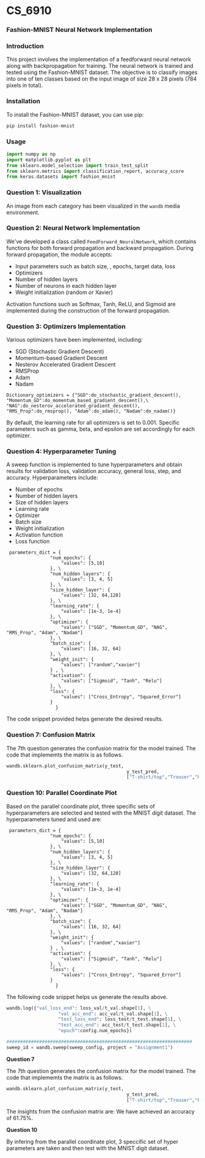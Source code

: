 # CS_6910
### Fashion-MNIST Neural Network Implementation

### Introduction

This project involves the implementation of a feedforward neural network along with backpropagation for training. The neural network is trained and tested using the Fashion-MNIST dataset. The objective is to classify images into one of ten classes based on the input image of size 28 x 28 pixels (784 pixels in total).

### Installation

To install the Fashion-MNIST dataset, you can use pip:

```bash
pip install fashion-mnist
```

### Usage

```python
import numpy as np
import matplotlib.pyplot as plt
from sklearn.model_selection import train_test_split
from sklearn.metrics import classification_report, accuracy_score
from keras.datasets import fashion_mnist
```

### Question 1: Visualization

An image from each category has been visualized in the `wandb` media environment.

### Question 2: Neural Network Implementation

We've developed a class called `FeedForward_NeuralNetwork`, which contains functions for both forward propagation and backward propagation. During forward propagation, the module accepts:
- Input parameters such as batch size, , epochs, target data, loss
- Optimizers
- Number of hidden layers
- Number of neurons in each hidden layer
- Weight initialization (random or Xavier)

Activation functions such as Softmax, Tanh, ReLU, and Sigmoid are implemented during the construction of the forward propagation.

### Question 3: Optimizers Implementation

Various optimizers have been implemented, including:

- SGD (Stochastic Gradient Descent)
- Momentum-based Gradient Descent
- Nesterov Accelerated Gradient Descent
- RMSProp
- Adam
- Nadam
```
Dictionary_optimizers = {"SGD":do_stochastic_gradient_descent(), "Momentum_GD":do_momentum_based_gradient_descent(),\
"NAG":do_nesterov_accelerated_gradient_descent(), "RMS_Prop":do_rmsprop(), "Adam":do_adam(), "Nadam":do_nadam()}
```
By default, the learning rate for all optimizers is set to 0.001. Specific parameters such as gamma, beta, and epsilon are set accordingly for each optimizer.

### Question 4: Hyperparameter Tuning

A sweep function is implemented to tune hyperparameters and obtain results for validation loss, validation accuracy, general loss, step, and accuracy. Hyperparameters include:

- Number of epochs
- Number of hidden layers
- Size of hidden layers
- Learning rate
- Optimizer
- Batch size
- Weight initialization
- Activation function
- Loss function
```
 parameters_dict = {
                "num_epochs": {
                    "values": [5,10]
                }, \
                "num_hidden_layers": {
                    "values": [3, 4, 5]
                }, \
                "size_hidden_layer": {
                    "values": [32, 64,128]
                }, \
                "learning_rate": {
                    "values": [1e-3, 1e-4]
                }, \
                "optimizer": {
                    "values": ["SGD", "Momentum_GD", "NAG", "RMS_Prop", "Adam", "Nadam"]
                }, \
                "batch_size": {
                    "values": [16, 32, 64]
                }, \
                "weight_init": {
                    "values": ["random","xavier"]
                } , \
                "activation": {
                    "values": ["Sigmoid", "Tanh", "Relu"]
                }, \
                "loss": {
                    "values": ["Cross_Entropy", "Squared_Error"]
                }
                  }
```                  
The code snippet provided helps generate the desired results.

### Question 7: Confusion Matrix

The 7th question generates the confusion matrix for the model trained. The code that implememts the matrix is as follows.
```python
wandb.sklearn.plot_confusion_matrix(y_test,
                                            y_test_pred,
                                            ["T-shirt/top","Trouser","Pullover","Dress","Coat","Sandal","Shirt","Sneaker","Bag","Ankle boot"])
```
### Question 10: Parallel Coordinate Plot

Based on the parallel coordinate plot, three specific sets of hyperparameters are selected and tested with the MNIST digit dataset.
The hyperparameters tuned and used are:

```
 parameters_dict = {
                "num_epochs": {
                    "values": [5,10]
                }, \
                "num_hidden_layers": {
                    "values": [3, 4, 5]
                }, \
                "size_hidden_layer": {
                    "values": [32, 64,128]
                }, \
                "learning_rate": {
                    "values": [1e-3, 1e-4]
                }, \
                "optimizer": {
                    "values": ["SGD", "Momentum_GD", "NAG", "RMS_Prop", "Adam", "Nadam"]
                }, \
                "batch_size": {
                    "values": [16, 32, 64]
                }, \
                "weight_init": {
                    "values": ["random","xavier"]
                } , \
                "activation": {
                    "values": ["Sigmoid", "Tanh", "Relu"]
                }, \
                "loss": {
                    "values": ["Cross_Entropy", "Squared_Error"]
                }
                  }
```                  

The following code snippet helps us generate the results above. 

```python
wandb.log({"val_loss_end": loss_val/t_val.shape[1], \
                   "val_acc_end": acc_val/t_val.shape[1], \
                   "test_loss_end": loss_test/t_test.shape[1], \
                   "test_acc_end": acc_test/t_test.shape[1], \
                   "epoch":config.num_epochs})

####################################################################
sweep_id = wandb.sweep(sweep_config, project = "Assignment1")
```

**Question 7**

The 7th question generates the confusion matrix for the model trained. The code that implememts the matrix is as follows.
```python
wandb.sklearn.plot_confusion_matrix(y_test,
                                            y_test_pred,
                                            ["T-shirt/top","Trouser","Pullover","Dress","Coat","Sandal","Shirt","Sneaker","Bag","Ankle boot"])
```

The insights from the confusion matrix are:
We have achieved an accuracy of 61.75%.

**Question 10**

By infering from the parallel coordinate plot, 3 speccific set of hyper parameters are taken and then test with the MNIST digit dataset.  
